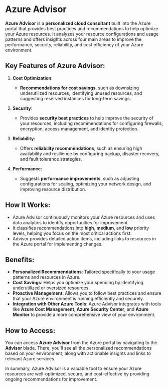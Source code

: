# Azure Advisor

**Azure Advisor** is a **personalized cloud consultant** built into the Azure portal that provides best practices and recommendations to help optimize your Azure resources. It analyzes your resource configurations and usage patterns and offers insights across four main areas to improve the performance, security, reliability, and cost efficiency of your Azure environment.

## Key Features of Azure Advisor:

1. **Cost Optimization**:
    - **Recommendations for cost savings**, such as downsizing underutilized resources, identifying unused resources, and suggesting reserved instances for long-term savings.

2. **Security**:
    - Provides **security best practices** to help improve the security of your resources, including recommendations for configuring firewalls, encryption, access management, and identity protection.

3. **Reliability**:
    - Offers **reliability recommendations**, such as ensuring high availability and resilience by configuring backup, disaster recovery, and fault tolerance strategies.

4. **Performance**:
    - Suggests **performance improvements**, such as adjusting configurations for scaling, optimizing your network design, and improving resource distribution.

## How It Works:
- Azure Advisor continuously monitors your Azure resources and uses data analytics to identify opportunities for improvement.
- It classifies recommendations into **high**, **medium**, and **low** priority levels, helping you focus on the most critical actions first.
- Advisor provides detailed action items, including links to resources in the Azure portal for implementing changes.

## Benefits:
- **Personalized Recommendations**: Tailored specifically to your usage patterns and resources in Azure.
- **Cost Savings**: Helps you optimize your spending by identifying underutilized or oversized resources.
- **Proactive Management**: Allows you to follow best practices and ensure that your Azure environment is running efficiently and securely.
- **Integration with Other Azure Tools**: Azure Advisor integrates with tools like **Azure Cost Management**, **Azure Security Center**, and **Azure Monitor** to provide a more comprehensive view of your environment.

## How to Access:
You can access **Azure Advisor** from the Azure portal by navigating to the **Advisor** blade. There, you'll see all the personalized recommendations based on your environment, along with actionable insights and links to relevant Azure services.

In summary, Azure Advisor is a valuable tool to ensure your Azure resources are well-optimized, secure, and cost-effective by providing ongoing recommendations for improvement.
